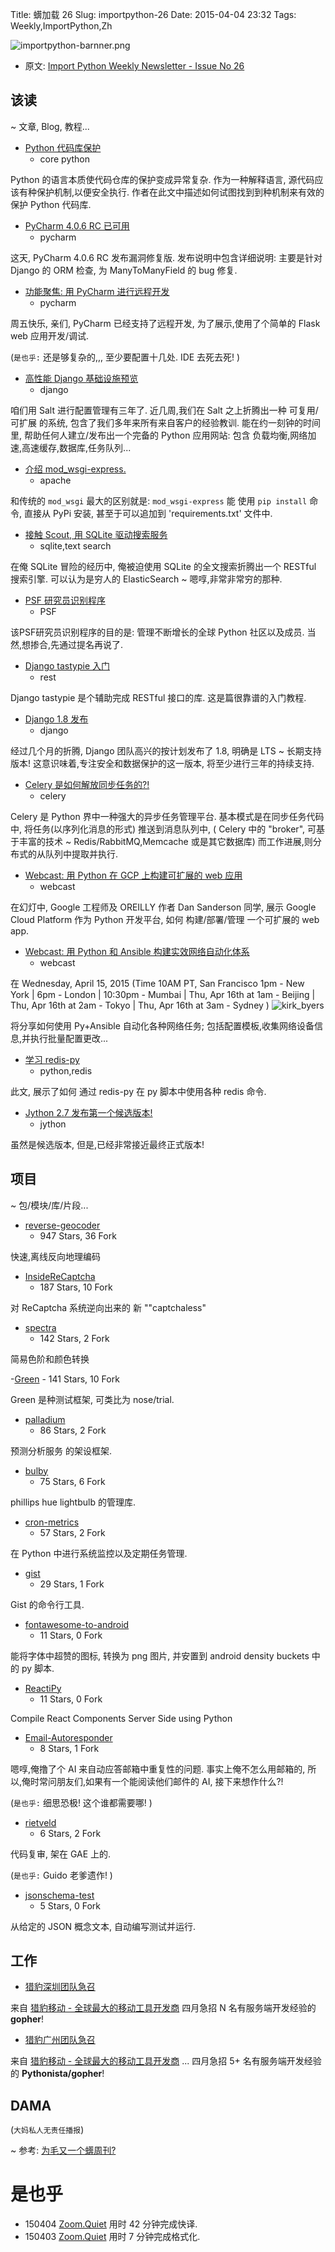 Title: 蠎加载 26
Slug: importpython-26
Date: 2015-04-04 23:32
Tags: Weekly,ImportPython,Zh 

![importpython-barnner.png](http://zoomq.qiniudn.com/ZQCollection/snap/importpython-barnner.png?imageView2/2/h/210)


- 原文: [Import Python Weekly Newsletter - Issue No 26](http://importpython.com/newsletter/no/26/)

## 该读
~ 文章, Blog, 教程...


- [Python 代码库保护](http://bits.citrusbyte.com/protecting-a-python-codebase/)
    + core python

Python 的语言本质使代码仓库的保护变成异常复杂.
作为一种解释语言,
源代码应该有种保护机制,以便安全执行.
作者在此文中描述如何试图找到到种机制来有效的
保护 Python 代码库.

- [PyCharm 4.0.6 RC 已可用](http://feedproxy.google.com/~r/Pycharm/~3/zqHWETobnx8/)
    + pycharm

这天, PyCharm 4.0.6 RC 发布漏洞修复版.
发布说明中包含详细说明:
主要是针对 Django 的 ORM 检查,
为 ManyToManyField 的 bug 修复.


- [功能聚焦: 用 PyCharm 进行远程开发](http://feedproxy.google.com/~r/Pycharm/~3/ObAFl6CPM8w/)
    + pycharm

周五快乐, 亲们, PyCharm 已经支持了远程开发,
为了展示,使用了个简单的 Flask web 应用开发/调试.

(`是也乎:`
还是够复杂的,,,
至少要配置十几处.
IDE 去死去死!
)

- [高性能 Django 基础设施预览](http://feedproxy.google.com/~r/LincolnLoop/~3/iorgEgsweiQ/)
    + django

咱们用 Salt 进行配置管理有三年了.
近几周,我们在 Salt 之上折腾出一种 可复用/可扩展 的系统,
包含了我们多年来所有来自客户的经验教训.
能在约一刻钟的时间里,
帮助任何人建立/发布出一个完备的 Python 应用网站:
包含 负载均衡,网络加速,高速缓存,数据库,任务队列...

- [介绍 mod_wsgi-express.](http://blog.dscpl.com.au/2015/04/introducing-modwsgi-express.html)
    + apache

和传统的 `mod_wsgi` 最大的区别就是:
`mod_wsgi-express` 能
使用 `pip install` 命令,
直接从 PyPi 安装, 
甚至于可以追加到 'requirements.txt' 文件中.

- [接触 Scout, 用 SQLite 驱动搜索服务](http://charlesleifer.com/blog/meet-scout-a-search-server-powered-by-sqlite/)
    + sqlite,text search

在俺 SQLite 冒险的经历中,
俺被迫使用 SQLite 的全文搜索折腾出一个
RESTful 搜索引擎.
可以认为是穷人的 ElasticSearch
~ 嗯啍,非常非常穷的那种.


- [PSF 研究员识别程序](http://feedproxy.google.com/~r/PythonSoftwareFoundationNews/~3/wC01hCZ8GtY/for-shes-jolly-good-psf-fellow.html)
    + PSF

该PSF研究员识别程序的目的是:
管理不断增长的全球 Python 社区以及成员.
当然,想掺合,先通过提名再说了.



- [Django tastypie 入门](http://agiliq.com/blog/2015/03/getting-started-with-django-tastypie/)
    + rest

Django tastypie 
是个辅助完成 RESTful 接口的库.
这是篇很靠谱的入门教程.


- [Django 1.8 发布](https://www.djangoproject.com/weblog/2015/apr/01/release-18-final/)
    + django

经过几个月的折腾, Django 团队高兴的按计划发布了 1.8,
明确是 LTS ~ 长期支持版本!
这意识味着,专注安全和数据保护的这一版本,
将至少进行三年的持续支持.

- [Celery 是如何解放同步任务的?!](http://blog.untrod.com/2015/03/how-celery-chord-synchronization-works.html)
    + celery

Celery 是 Python 界中一种强大的异步任务管理平台.
基本模式是在同步任务代码中,
将任务(以序列化消息的形式)
推送到消息队列中,
( Celery 中的 "broker", 可基于丰富的技术
~ Redis/RabbitMQ,Memcache 或是其它数据库)
而工作进展,则分布式的从队列中提取并执行.

- [Webcast: 用 Python 在 GCP 上构建可扩展的 web 应用](http://www.oreilly.com/pub/e/3388)
    + webcast

在幻灯中,
Google 工程师及 OREILLY 作者
Dan Sanderson 同学,
展示 Google Cloud Platform 作为 Python 开发平台,
如何 构建/部署/管理 一个可扩展的 web app.

- [Webcast: 用 Python 和 Ansible 构建实效网络自动化体系](http://www.oreilly.com/pub/e/3386)
    + webcast

在 Wednesday, April 15, 2015
(Time 10AM PT, San Francisco
1pm - New York | 6pm - London | 10:30pm - Mumbai | Thu, Apr 16th at 1am - Beijing | Thu, Apr 16th at 2am - Tokyo | Thu, Apr 16th at 3am - Sydney 
)
![kirk_byers](http://cdn.oreillystatic.com/images/people/154/kirk_byers.jpg)

将分享如何使用 Py+Ansible 
自动化各种网络任务;
包括配置模板,收集网络设备信息,并执行批量配置更改...


- [学习 redis-py](http://agiliq.com/blog/2015/03/getting-started-with-redis-py/)
    + python,redis

此文, 展示了如何
通过 redis-py 在 py 脚本中使用各种 redis 命令.


- [Jython 2.7 发布第一个候选版本!](http://fwierzbicki.blogspot.com/2015/03/jython-27-release-candidate-1-available.html)
    + jython

虽然是候选版本,
但是,已经非常接近最终正式版本! 




## 项目
~ 包/模块/库/片段...

- [reverse-geocoder](https://github.com/thampiman/reverse-geocoder)
    - 947 Stars, 36 Fork

快速,离线反向地理编码


- [InsideReCaptcha](https://github.com/ReCaptchaReverser/InsideReCaptcha)
    - 187 Stars, 10 Fork

对 ReCaptcha 系统逆向出来的
新 ""captchaless"

- [spectra](https://github.com/jsvine/spectra)
    - 142 Stars, 2 Fork

简易色阶和颜色转换

-[Green](https://github.com/CleanCut/green)
    - 141 Stars, 10 Fork

Green 是种测试框架,
可类比为 nose/trial.


- [palladium](https://github.com/ottogroup/palladium)
    - 86 Stars, 2 Fork

预测分析服务 的架设框架.


- [bulby](https://github.com/sontek/bulby)
    - 75 Stars, 6 Fork

phillips hue lightbulb 的管理库.

- [cron-metrics](https://github.com/manugarri/cron-metrics)
    - 57 Stars, 2 Fork

在 Python 中进行系统监控以及定期任务管理.

- [gist](https://github.com/jdowner/gist)
    - 29 Stars, 1 Fork

Gist 的命令行工具.


- [fontawesome-to-android](https://github.com/deepankarb/fontawesome-to-android)
    - 11 Stars, 0 Fork

能将字体中超赞的图标,
转换为 png 图片,
并安置到 android density buckets
中的 py 脚本.

- [ReactiPy](https://github.com/logandhead/ReactiPy)
    - 11 Stars, 0 Fork

Compile React Components Server Side using Python

- [Email-Autoresponder](https://github.com/SlightlyCyborg/Email-Autoresponder)
    - 8 Stars, 1 Fork

嗯啍,俺撸了个 AI 来自动应答邮箱中重复性的问题.
事实上俺不怎么用邮箱的,
所以,俺时常问朋友们,如果有一个能阅读他们邮件的 AI,
接下来想作什么?!

(`是也乎:`
细思恐极! 这个谁都需要哪!
)

- [rietveld](https://github.com/rietveld-codereview/rietveld) 
    - 6 Stars, 2 Fork

代码复审, 架在 GAE 上的.

(`是也乎:`
Guido 老爹遗作!
)

- [jsonschema-test](https://github.com/kylef/jsonschema-test)
    - 5 Stars, 0 Fork

从给定的 JSON 概念文本,
自动编写测试并运行.



## 工作

- [猎豹深圳团队急召](https://github.com/cheetahmobile/CMBM/wiki/BmSzHr)

来自 [猎豹移动 - 全球最大的移动工具开发商](http://www.cmcm.com/zh-cn/cm-backup/) 
四月急招 N 名有服务端开发经验的 **gopher**!


- [猎豹广州团队急召](https://github.com/cheetahmobile/CMBM/wiki/BmGzHr)

来自 [猎豹移动 - 全球最大的移动工具开发商](http://www.cmcm.com/zh-cn/cm-backup/) ...
四月急招 5+ 名有服务端开发经验的 **Pythonista/gopher**!

## DAMA
(`大妈私人无责任播报`)

~ 参考: [为毛又一个蠎周刊?](importpython-why)


# 是也乎

- 150404 [Zoom.Quiet](http://zoomquiet.io) 用时 42 分钟完成快译.
- 150403 [Zoom.Quiet](http://zoomquiet.io) 用时 7 分钟完成格式化.
